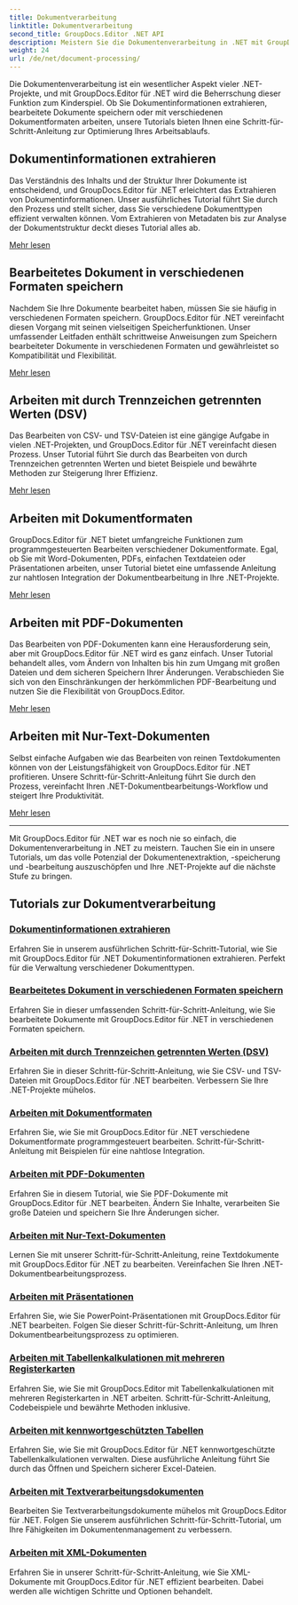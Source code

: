 ```yaml
---
title: Dokumentverarbeitung
linktitle: Dokumentverarbeitung
second_title: GroupDocs.Editor .NET API
description: Meistern Sie die Dokumentenverarbeitung in .NET mit GroupDocs.Editor. Lernen Sie, mühelos Informationen zu extrahieren, in verschiedenen Formaten zu speichern und mit verschiedenen Dokumenttypen zu arbeiten.
weight: 24
url: /de/net/document-processing/
---
```


Die Dokumentenverarbeitung ist ein wesentlicher Aspekt vieler .NET-Projekte, und mit GroupDocs.Editor für .NET wird die Beherrschung dieser Funktion zum Kinderspiel. Ob Sie Dokumentinformationen extrahieren, bearbeitete Dokumente speichern oder mit verschiedenen Dokumentformaten arbeiten, unsere Tutorials bieten Ihnen eine Schritt-für-Schritt-Anleitung zur Optimierung Ihres Arbeitsablaufs.

## Dokumentinformationen extrahieren

Das Verständnis des Inhalts und der Struktur Ihrer Dokumente ist entscheidend, und GroupDocs.Editor für .NET erleichtert das Extrahieren von Dokumentinformationen. Unser ausführliches Tutorial führt Sie durch den Prozess und stellt sicher, dass Sie verschiedene Dokumenttypen effizient verwalten können. Vom Extrahieren von Metadaten bis zur Analyse der Dokumentstruktur deckt dieses Tutorial alles ab.

[Mehr lesen](./extract-document-info/)

## Bearbeitetes Dokument in verschiedenen Formaten speichern

Nachdem Sie Ihre Dokumente bearbeitet haben, müssen Sie sie häufig in verschiedenen Formaten speichern. GroupDocs.Editor für .NET vereinfacht diesen Vorgang mit seinen vielseitigen Speicherfunktionen. Unser umfassender Leitfaden enthält schrittweise Anweisungen zum Speichern bearbeiteter Dokumente in verschiedenen Formaten und gewährleistet so Kompatibilität und Flexibilität.

[Mehr lesen](./save-edited-document-various-formats/)

## Arbeiten mit durch Trennzeichen getrennten Werten (DSV)

Das Bearbeiten von CSV- und TSV-Dateien ist eine gängige Aufgabe in vielen .NET-Projekten, und GroupDocs.Editor für .NET vereinfacht diesen Prozess. Unser Tutorial führt Sie durch das Bearbeiten von durch Trennzeichen getrennten Werten und bietet Beispiele und bewährte Methoden zur Steigerung Ihrer Effizienz.

[Mehr lesen](./work-dsv/)

## Arbeiten mit Dokumentformaten

GroupDocs.Editor für .NET bietet umfangreiche Funktionen zum programmgesteuerten Bearbeiten verschiedener Dokumentformate. Egal, ob Sie mit Word-Dokumenten, PDFs, einfachen Textdateien oder Präsentationen arbeiten, unser Tutorial bietet eine umfassende Anleitung zur nahtlosen Integration der Dokumentbearbeitung in Ihre .NET-Projekte.

[Mehr lesen](./work-document-formats/)

## Arbeiten mit PDF-Dokumenten

Das Bearbeiten von PDF-Dokumenten kann eine Herausforderung sein, aber mit GroupDocs.Editor für .NET wird es ganz einfach. Unser Tutorial behandelt alles, vom Ändern von Inhalten bis hin zum Umgang mit großen Dateien und dem sicheren Speichern Ihrer Änderungen. Verabschieden Sie sich von den Einschränkungen der herkömmlichen PDF-Bearbeitung und nutzen Sie die Flexibilität von GroupDocs.Editor.

[Mehr lesen](./work-pdf-documents/)

## Arbeiten mit Nur-Text-Dokumenten

Selbst einfache Aufgaben wie das Bearbeiten von reinen Textdokumenten können von der Leistungsfähigkeit von GroupDocs.Editor für .NET profitieren. Unsere Schritt-für-Schritt-Anleitung führt Sie durch den Prozess, vereinfacht Ihren .NET-Dokumentbearbeitungs-Workflow und steigert Ihre Produktivität.

[Mehr lesen](./work-plain-text-documents/)

---

Mit GroupDocs.Editor für .NET war es noch nie so einfach, die Dokumentenverarbeitung in .NET zu meistern. Tauchen Sie ein in unsere Tutorials, um das volle Potenzial der Dokumentenextraktion, -speicherung und -bearbeitung auszuschöpfen und Ihre .NET-Projekte auf die nächste Stufe zu bringen.
## Tutorials zur Dokumentverarbeitung
### [Dokumentinformationen extrahieren](./extract-document-info/)
Erfahren Sie in unserem ausführlichen Schritt-für-Schritt-Tutorial, wie Sie mit GroupDocs.Editor für .NET Dokumentinformationen extrahieren. Perfekt für die Verwaltung verschiedener Dokumenttypen.
### [Bearbeitetes Dokument in verschiedenen Formaten speichern](./save-edited-document-various-formats/)
Erfahren Sie in dieser umfassenden Schritt-für-Schritt-Anleitung, wie Sie bearbeitete Dokumente mit GroupDocs.Editor für .NET in verschiedenen Formaten speichern.
### [Arbeiten mit durch Trennzeichen getrennten Werten (DSV)](./work-dsv/)
Erfahren Sie in dieser Schritt-für-Schritt-Anleitung, wie Sie CSV- und TSV-Dateien mit GroupDocs.Editor für .NET bearbeiten. Verbessern Sie Ihre .NET-Projekte mühelos.
### [Arbeiten mit Dokumentformaten](./work-document-formats/)
Erfahren Sie, wie Sie mit GroupDocs.Editor für .NET verschiedene Dokumentformate programmgesteuert bearbeiten. Schritt-für-Schritt-Anleitung mit Beispielen für eine nahtlose Integration.
### [Arbeiten mit PDF-Dokumenten](./work-pdf-documents/)
Erfahren Sie in diesem Tutorial, wie Sie PDF-Dokumente mit GroupDocs.Editor für .NET bearbeiten. Ändern Sie Inhalte, verarbeiten Sie große Dateien und speichern Sie Ihre Änderungen sicher.
### [Arbeiten mit Nur-Text-Dokumenten](./work-plain-text-documents/)
Lernen Sie mit unserer Schritt-für-Schritt-Anleitung, reine Textdokumente mit GroupDocs.Editor für .NET zu bearbeiten. Vereinfachen Sie Ihren .NET-Dokumentbearbeitungsprozess.
### [Arbeiten mit Präsentationen](./work-presentations/)
Erfahren Sie, wie Sie PowerPoint-Präsentationen mit GroupDocs.Editor für .NET bearbeiten. Folgen Sie dieser Schritt-für-Schritt-Anleitung, um Ihren Dokumentbearbeitungsprozess zu optimieren.
### [Arbeiten mit Tabellenkalkulationen mit mehreren Registerkarten](./work-multi-tab-spreadsheets/)
Erfahren Sie, wie Sie mit GroupDocs.Editor mit Tabellenkalkulationen mit mehreren Registerkarten in .NET arbeiten. Schritt-für-Schritt-Anleitung, Codebeispiele und bewährte Methoden inklusive.
### [Arbeiten mit kennwortgeschützten Tabellen](./work-password-protected-spreadsheets/)
Erfahren Sie, wie Sie mit GroupDocs.Editor für .NET kennwortgeschützte Tabellenkalkulationen verwalten. Diese ausführliche Anleitung führt Sie durch das Öffnen und Speichern sicherer Excel-Dateien.
### [Arbeiten mit Textverarbeitungsdokumenten](./work-word-processing-documents/)
Bearbeiten Sie Textverarbeitungsdokumente mühelos mit GroupDocs.Editor für .NET. Folgen Sie unserem ausführlichen Schritt-für-Schritt-Tutorial, um Ihre Fähigkeiten im Dokumentenmanagement zu verbessern.
### [Arbeiten mit XML-Dokumenten](./work-xml-documents/)
Erfahren Sie in unserer Schritt-für-Schritt-Anleitung, wie Sie XML-Dokumente mit GroupDocs.Editor für .NET effizient bearbeiten. Dabei werden alle wichtigen Schritte und Optionen behandelt.